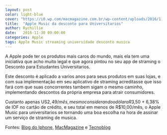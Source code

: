 ```yaml
---
layout: post
color: light-blue
cover: "https://i0.wp.com/macmagazine.com.br/wp-content/uploads/2016/11/30-music.jpg?resize=1260%2C980&ssl=1"
title:  "Apple Music da desconto para Universitarios"
author: Rychillie
date:   2016-11-30 09:00:00
categories: Apple
tags: Apple Music streaming universidade desconto musica
---
```

A Apple pode ter os produtos mais caros do mundo, mais ela tem uma iniciativa que acho muito legal e que agora pintou no seu app de straming o Desconto para Estudantes Universitarios.

Este desconto é aplicado a varios anos para seus produtos em suas lojas, e com sua implementação em seu aplicativo de straming acreditasse que isso fará com que suas concorrentes tambem sigam o mesmo caminho, implementando descontos da própria empresa para atrair consumidores.

Custanto apenas US$2,49/mês, mesmo considerando o dólar a R$3,50 + 6,38% de IOF no cartão de crédito, e seu total em menos de R$10,00/mês, o Apple Music para universitarios se tornando uma boa escolha na hora de assinar um serviço de straming de musica.

Fontes: <a href="https://blogdoiphone.com/2016/11/apple-music-agora-tem-preco-especial-para-estudantes-no-brasil-e-alguns-outros-paises/">Blog do Iphone</a>, <a href="https://macmagazine.com.br/2016/11/30/estudantes-universitarios-agora-podem-assinar-o-apple-music-no-brasil-pagando-apenas-us249mes/">MacMagazine</a> e <a href="https://tecnoblog.net/204245/apple-music-desconto-estudante-brasil/">Tecnoblog</a>

<script async src="//pagead2.googlesyndication.com/pagead/js/adsbygoogle.js"></script>
<!-- Final_texto_okgnow -->
<ins class="adsbygoogle"
     style="display:block"
     data-ad-client="ca-pub-7837358846130941"
     data-ad-slot="9265933715"
     data-ad-format="auto"></ins>
<script>
(adsbygoogle = window.adsbygoogle || []).push({});
</script>
